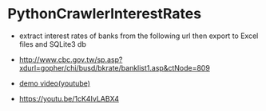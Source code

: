 # PythonCrawlerInterestRates

- extract interest rates of banks from the following url then export to Excel files and SQLite3 db
 - http://www.cbc.gov.tw/sp.asp?xdurl=gopher/chi/busd/bkrate/banklist1.asp&ctNode=809

- [demo video(youtube)](https://youtu.be/1cK4IvLABX4)
 - https://youtu.be/1cK4IvLABX4